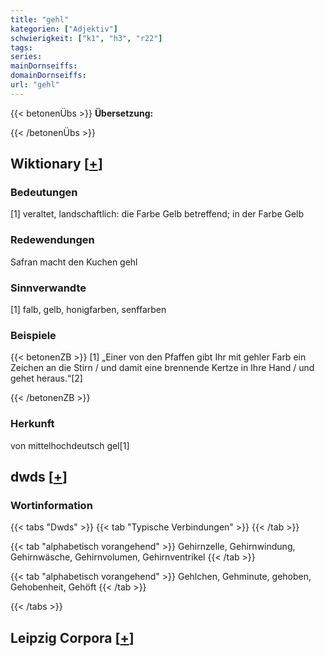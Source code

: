 ```yaml
---
title: "gehl"
kategorien: ["Adjektiv"]
schwierigkeit: ["k1", "h3", "r22"]
tags:
series:
mainDornseiffs:
domainDornseiffs:
url: "gehl"
---
```


{{< betonenÜbs >}}
**Übersetzung:**  
  
{{< /betonenÜbs >}}

## Wiktionary [[+](https://de.wiktionary.org/wiki/gehl)]

### Bedeutungen
[1] veraltet, landschaftlich: die Farbe Gelb betreffend; in der Farbe Gelb  

### Redewendungen
Safran macht den Kuchen gehl  

### Sinnverwandte
[1] falb, gelb, honigfarben, senffarben  

### Beispiele
{{< betonenZB >}}
[1] „Einer von den Pfaffen gibt Ihr mit gehler Farb ein Zeichen an die Stirn / und damit eine brennende Kertze in Ihre Hand / und gehet heraus.“[2]  

{{< /betonenZB >}}
### Herkunft
von mittelhochdeutsch gel[1]  



## dwds [[+](https://www.dwds.de/wb/gehl)]

### Wortinformation
{{< tabs "Dwds" >}}
{{< tab "Typische Verbindungen" >}}
{{< /tab >}}

{{< tab "alphabetisch vorangehend" >}}
Gehirnzelle, Gehirnwindung, Gehirnwäsche, Gehirnvolumen, Gehirnventrikel
{{< /tab >}}

{{< tab "alphabetisch vorangehend" >}}
Gehlchen, Gehminute, gehoben, Gehobenheit, Gehöft
{{< /tab >}}

{{< /tabs >}}

## Leipzig Corpora [[+](https://corpora.uni-leipzig.de/en/res?word=gehl&corpusId=deu_newscrawl-public_2018)]

